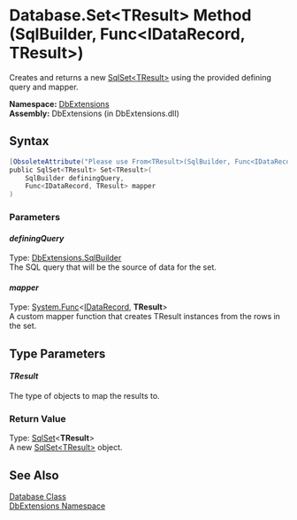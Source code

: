 Database.Set&lt;TResult> Method (SqlBuilder, Func&lt;IDataRecord, TResult>)
===========================================================================
Creates and returns a new [SqlSet&lt;TResult>][1] using the provided defining query and mapper.

**Namespace:** [DbExtensions][2]  
**Assembly:** DbExtensions (in DbExtensions.dll)

Syntax
------

```csharp
[ObsoleteAttribute("Please use From<TResult>(SqlBuilder, Func<IDataRecord, TResult>) instead.")]
public SqlSet<TResult> Set<TResult>(
	SqlBuilder definingQuery,
	Func<IDataRecord, TResult> mapper
)
```

### Parameters

#### *definingQuery*
Type: [DbExtensions.SqlBuilder][3]  
The SQL query that will be the source of data for the set.

#### *mapper*
Type: [System.Func][4]&lt;[IDataRecord][5], **TResult**>  
A custom mapper function that creates TResult instances from the rows in the set.


Type Parameters
---------------

#### *TResult*
The type of objects to map the results to.

### Return Value
Type: [SqlSet][1]&lt;**TResult**>  
A new [SqlSet&lt;TResult>][1] object.

See Also
--------
[Database Class][6]  
[DbExtensions Namespace][2]  

[1]: ../SqlSet_1/README.md
[2]: ../README.md
[3]: ../SqlBuilder/README.md
[4]: http://msdn.microsoft.com/en-us/library/bb549151
[5]: http://msdn.microsoft.com/en-us/library/93wb1heh
[6]: README.md